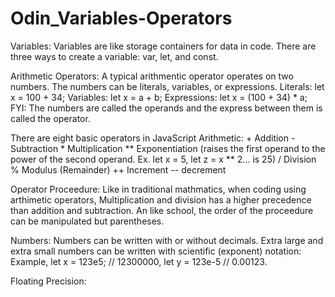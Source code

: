 # Odin_Variables-Operators

Variables:
    Variables are like storage containers for data in code. There are three ways to create a variable: var, let, and const. 


Arithmetic Operators:
    A typical arithmentic operator operates on two numbers. The numbers can be literals, variables, or expressions.
Literals: let x = 100 + 34;
Variables: let x = a + b; 
Expressions: let x = (100 + 34) * a;
    FYI: The numbers are called the operands and the express between them is called the operator.

There are eight basic operators in JavaScript Arithmetic:
    + Addition
    - Subtraction
    * Multiplication 
    ** Exponentiation (raises the first operand to the power of the second operand. Ex. let x = 5, let z = x ** 2... is 25)
    / Division 
    % Modulus (Remainder)
    ++ Increment
    -- decrement 

Operator Proceedure:
Like in traditional mathmatics, when coding using arthimetic operators, Multiplication and division has a higher precedence than addition and subtraction. An like school, the order of the proceedure can be manipulated but parentheses. 

Numbers:
    Numbers can be written with or without decimals. Extra large and extra small numbers can be written with scientific (exponent) notation: Example, let x = 123e5; // 12300000, let y = 123e-5 // 0.00123.

Floating Precision:
    